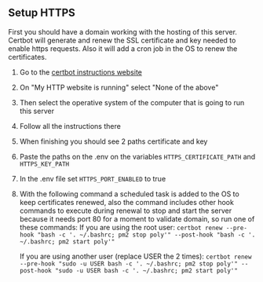 ## Setup HTTPS

First you should have a domain working with the hosting of this server.
Certbot will generate and renew the SSL certificate and key needed to enable https requests.
Also it will add a cron job in the OS to renew the certificates.

1. Go to the [certbot instructions website](https://certbot.eff.org/instructions)
2. On "My HTTP website is running" select "None of the above"
3. Then select the operative system of the computer that is going to run this server
4. Follow all the instructions there
5. When finishing you should see 2 paths certificate and key
6. Paste the paths on the .env on the variables `HTTPS_CERTIFICATE_PATH` and `HTTPS_KEY_PATH`
7. In the .env file set `HTTPS_PORT_ENABLED` to true
8. With the following command a scheduled task is added to the OS to keep certificates renewed, also the command includes other hook commands to execute during renewal to stop and start the server because it needs port 80 for a moment to validate domain, so run one of these commands:
   If you are using the root user:
   `certbot renew --pre-hook "bash -c '. ~/.bashrc; pm2 stop poly'" --post-hook "bash -c '. ~/.bashrc; pm2 start poly'"`

   If you are using another user (replace USER the 2 times):
   `certbot renew --pre-hook "sudo -u USER bash -c '. ~/.bashrc; pm2 stop poly'" --post-hook "sudo -u USER bash -c '. ~/.bashrc; pm2 start poly'"`
